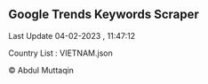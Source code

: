 

## Google Trends Keywords Scraper 
 
Last Update 04-02-2023 , 11:47:12

Country List :
VIETNAM.json



© Abdul Muttaqin 
